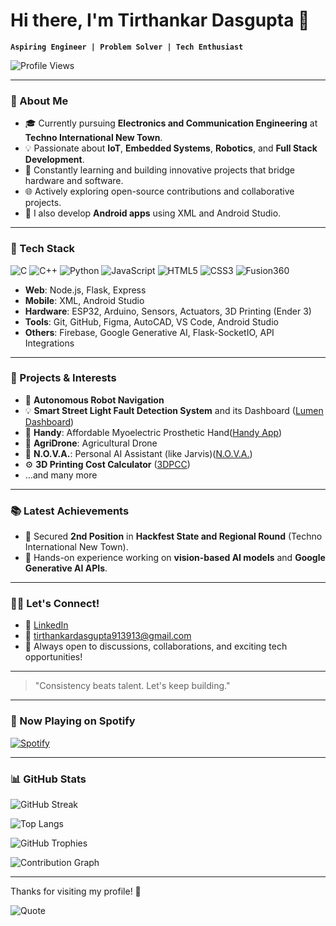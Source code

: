 # Hi there, I'm Tirthankar Dasgupta 👋

**`Aspiring Engineer | Problem Solver | Tech Enthusiast`**

![Profile Views](https://komarev.com/ghpvc/?username=MrTG1B\&label=Profile%20views\&color=0e75b6\&style=flat)

---

### 🔗 About Me

* 🎓 Currently pursuing **Electronics and Communication Engineering** at **Techno International New Town**.
* 💡 Passionate about **IoT**, **Embedded Systems**, **Robotics**, and **Full Stack Development**.
* 🚀 Constantly learning and building innovative projects that bridge hardware and software.
* 🌐 Actively exploring open-source contributions and collaborative projects.
* 📱 I also develop **Android apps** using XML and Android Studio.

---

### 🔬 Tech Stack

![C](https://img.shields.io/badge/-C-00599C?style=flat-square\&logo=c\&logoColor=white)
![C++](https://img.shields.io/badge/-C++-00599C?style=flat-square\&logo=c%2B%2B\&logoColor=white)
![Python](https://img.shields.io/badge/-Python-3776AB?style=flat-square\&logo=python\&logoColor=white)
![JavaScript](https://img.shields.io/badge/-JavaScript-F7DF1E?style=flat-square\&logo=javascript\&logoColor=black)
![HTML5](https://img.shields.io/badge/-HTML5-E34F26?style=flat-square\&logo=html5\&logoColor=white)
![CSS3](https://img.shields.io/badge/-CSS3-1572B6?style=flat-square\&logo=css3\&logoColor=white)
![Fusion360](https://img.shields.io/badge/-Fusion360-1797ED?style=flat-square\&logo=autodesk\&logoColor=white)

* **Web**: Node.js, Flask, Express
* **Mobile**: XML, Android Studio
* **Hardware**: ESP32, Arduino, Sensors, Actuators, 3D Printing (Ender 3)
* **Tools**: Git, GitHub, Figma, AutoCAD, VS Code, Android Studio
* **Others**: Firebase, Google Generative AI, Flask-SocketIO, API Integrations

---

### 💼 Projects & Interests

* 🤖 **Autonomous Robot Navigation**
* 💡 **Smart Street Light Fault Detection System** and its Dashboard ([Lumen Dashboard](https://github.com/MrTG1B/Lumen_Dashboard))
* 🦾 **Handy**: Affordable Myoelectric Prosthetic Hand([Handy App](https://github.com/MrTG1B/Handy_App))
* 🚁 **AgriDrone**: Agricultural Drone
* 🤖 **N.O.V.A.**: Personal AI Assistant (like Jarvis)([N.O.V.A.](https://github.com/MrTG1B/NOVA))
* ⚙️ **3D Printing Cost Calculator** ([3DPCC](https://github.com/MrTG1B/3DPCC))
* …and many more

---

### 📚 Latest Achievements

* 👑 Secured **2nd Position** in **Hackfest State and Regional Round** (Techno International New Town).
* 🖖 Hands-on experience working on **vision-based AI models** and **Google Generative AI APIs**.

---

### 🚶‍♂️ Let's Connect!

* 💌 [LinkedIn](https://www.linkedin.com/in/tirthankar-dasgupta-mrtg1b)
* 📧 [tirthankardasgupta913913@gmail.com](mailto:tirthankardasgupta913913@gmail.com)
* 💬 Always open to discussions, collaborations, and exciting tech opportunities!

---

> "Consistency beats talent. Let's keep building."

---

### 🎵 Now Playing on Spotify

[![Spotify](https://novatorem-swart-three.vercel.app/api/spotify)](https://open.spotify.com/user/)

---

### 📊 GitHub Stats

![GitHub Streak](https://github-readme-streak-stats.herokuapp.com/?user=MrTG1B\&theme=tokyonight)

![Top Langs](https://github-readme-stats.vercel.app/api/top-langs/?username=MrTG1B\&layout=compact\&theme=tokyonight)

![GitHub Trophies](https://github-profile-trophy.vercel.app/?username=MrTG1B\&theme=tokyonight\&no-frame=true\&column=4\&margin-w=15\&margin-h=15)

![Contribution Graph](https://github-readme-activity-graph.vercel.app/graph?username=MrTG1B\&theme=green)

---

Thanks for visiting my profile! 💚

![Quote](https://quotes-github-readme.vercel.app/api?type=horizontal\&theme=tokyonight)
